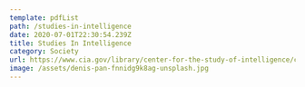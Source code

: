 ```yaml
---
template: pdfList
path: /studies-in-intelligence
date: 2020-07-01T22:30:54.239Z
title: Studies In Intelligence
category: Society
url: https://www.cia.gov/library/center-for-the-study-of-intelligence/csi-publications/csi-studies/studies/vol-64-no-1/pdfs/Studies-64-1-March-2020-UnclassifiedExtracts.pdf
image: /assets/denis-pan-fnnidg9k8ag-unsplash.jpg
---
```

